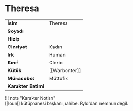 # Theresa   
  
<div class="grid" markdown>  
  
|  |  |  
|---|---|  
| **İsim** | Theresa |  
| **Soyadı** |  |  
| **Hizip** |  |  
| **Cinsiyet** | Kadın |  
| **Irk** | Human |  
| **Sınıf** | Cleric |  
| **Kütük** | [[Warbonter]] |  
| **Münasebet** | Müttefik |  
| **Karakter Betimi** |  |  
  
  
!!! note "Karakter Notları"  
	[[Ioun]] kütüphanesi başkanı, rahibe. Ryld'dan memnun değil.  
  
  
</div>